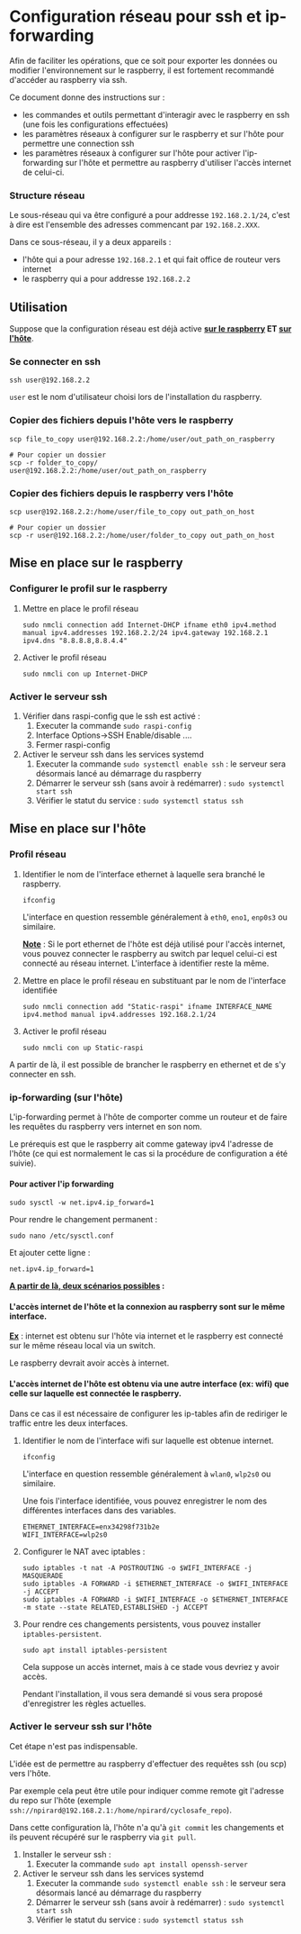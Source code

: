 # Configuration réseau pour ssh et ip-forwarding

Afin de faciliter les opérations, que ce soit pour exporter les données ou modifier l'environnement sur le raspberry, il est fortement recommandé d'accéder au raspberry via ssh.

Ce document donne des instructions sur :
- les commandes et outils permettant d'interagir avec le raspberry en ssh (une fois les configurations effectuées)
- les paramètres réseaux à configurer sur le raspberry et sur l'hôte pour permettre une connection ssh
- les paramètres réseaux à configurer sur l'hôte pour activer l'ip-forwarding sur l'hôte et permettre au raspberry d'utiliser l'accès internet de celui-ci.

### Structure réseau

Le sous-réseau qui va être configuré a pour addresse `192.168.2.1/24`, c'est à dire est l'ensemble des adresses commencant par `192.168.2.XXX`.

Dans ce sous-réseau, il y a deux appareils :
- l'hôte qui a pour adresse `192.168.2.1` et qui fait office de routeur vers internet
- le raspberry qui a pour addresse `192.168.2.2`

## Utilisation

Suppose que la configuration réseau est déjà active **[sur le raspberry](#mise-en-place-sur-le-raspberry) ET [sur l'hôte](#mise-en-place-sur-lhôte)**.

### Se connecter en ssh

~~~
ssh user@192.168.2.2
~~~

`user` est le nom d'utilisateur choisi lors de l'installation du raspberry.

### Copier des fichiers depuis l'hôte vers le raspberry

~~~
scp file_to_copy user@192.168.2.2:/home/user/out_path_on_raspberry

# Pour copier un dossier
scp -r folder_to_copy/ user@192.168.2.2:/home/user/out_path_on_raspberry
~~~

### Copier des fichiers depuis le raspberry vers l'hôte

~~~
scp user@192.168.2.2:/home/user/file_to_copy out_path_on_host

# Pour copier un dossier
scp -r user@192.168.2.2:/home/user/folder_to_copy out_path_on_host
~~~

## Mise en place sur le raspberry

### Configurer le profil sur le raspberry

1. Mettre en place le profil réseau
   ~~~
   sudo nmcli connection add Internet-DHCP ifname eth0 ipv4.method manual ipv4.addresses 192.168.2.2/24 ipv4.gateway 192.168.2.1 ipv4.dns "8.8.8.8,8.8.4.4"
   ~~~
2. Activer le profil réseau
   ~~~
   sudo nmcli con up Internet-DHCP
   ~~~


### Activer le serveur ssh

1. Vérifier dans raspi-config que le ssh est activé :
   1. Executer la commande `sudo raspi-config`
   2. Interface Options->SSH Enable/disable ....
   3. Fermer raspi-config
2. Activer le serveur ssh dans les services systemd
   1. Executer la commande `sudo systemctl enable ssh` : le serveur sera désormais lancé au démarrage du raspberry
   2. Démarrer le serveur ssh (sans avoir à redémarrer) : `sudo systemctl start ssh`
   3. Vérifier le statut du service : `sudo systemctl status ssh`

## Mise en place sur l'hôte

### Profil réseau

1. Identifier le nom de l'interface ethernet à laquelle sera branché le raspberry.
   ~~~
   ifconfig
   ~~~
   L'interface en question ressemble généralement à `eth0`, `eno1`, `enp0s3` ou similaire.

   <ins>**Note**</ins> : Si le port ethernet de l'hôte est déjà utilisé pour l'accès internet, vous pouvez connecter le raspberry au switch par lequel celui-ci est connecté au réseau internet. L'interface à identifier reste la même.
2. Mettre en place le profil réseau en substituant par le nom de l'interface identifiée
   ~~~
   sudo nmcli connection add "Static-raspi" ifname INTERFACE_NAME ipv4.method manual ipv4.addresses 192.168.2.1/24
   ~~~
3. Activer le profil réseau
   ~~~
   sudo nmcli con up Static-raspi
   ~~~

A partir de là, il est possible de brancher le raspberry en ethernet et de s'y connecter en ssh.

### ip-forwarding (sur l'hôte)

L'ip-forwarding permet à l'hôte de comporter comme un routeur et de faire les requêtes du raspberry vers internet en son nom.

Le prérequis est que le raspberry ait comme gateway ipv4 l'adresse de l'hôte (ce qui est normalement le cas si la procédure de configuration a été suivie).

#### Pour activer l'ip forwarding
   ~~~
   sudo sysctl -w net.ipv4.ip_forward=1
   ~~~
   Pour rendre le changement permanent :
   ~~~
   sudo nano /etc/sysctl.conf
   ~~~
   Et ajouter cette ligne :
   ~~~
   net.ipv4.ip_forward=1
   ~~~

<ins>**A partir de là, deux scénarios possibles</ins> :**

#### L'accès internet de l'hôte et la connexion au raspberry sont sur le même interface.

<ins>**Ex</ins>** : internet est obtenu sur l'hôte via internet et le raspberry est connecté sur le même réseau local via un switch.

Le raspberry devrait avoir accès à internet.

#### L'accès internet de l'hôte est obtenu via une autre interface (**ex**: wifi) que celle sur laquelle est connectée le raspberry.

Dans ce cas il est nécessaire de configurer les ip-tables afin de rediriger le traffic entre les deux interfaces.
1. Identifier le nom de l'interface wifi sur laquelle est obtenue internet.
   ~~~
   ifconfig
   ~~~
   L'interface en question ressemble généralement à `wlan0`, `wlp2s0` ou similaire.
   
   Une fois l'interface identifiée, vous pouvez enregistrer le nom des différentes interfaces dans des variables.
   ~~~
   ETHERNET_INTERFACE=enx34298f731b2e
   WIFI_INTERFACE=wlp2s0
   ~~~
2. Configurer le NAT avec iptables :
   ~~~
   sudo iptables -t nat -A POSTROUTING -o $WIFI_INTERFACE -j MASQUERADE
   sudo iptables -A FORWARD -i $ETHERNET_INTERFACE -o $WIFI_INTERFACE -j ACCEPT
   sudo iptables -A FORWARD -i $WIFI_INTERFACE -o $ETHERNET_INTERFACE -m state --state RELATED,ESTABLISHED -j ACCEPT
   ~~~
3. Pour rendre ces changements persistents, vous pouvez installer `iptables-persistent`.
   ~~~
   sudo apt install iptables-persistent
   ~~~
   Cela suppose un accès internet, mais à ce stade vous devriez y avoir accès.

   Pendant l'installation, il vous sera demandé si vous sera proposé d'enregistrer les règles actuelles.
### Activer le serveur ssh sur l'hôte

Cet étape n'est pas indispensable.

L'idée est de permettre au raspberry d'effectuer des requêtes ssh (ou scp) vers l'hôte.

Par exemple cela peut être utile pour indiquer comme remote git l'adresse du repo sur l'hôte (exemple `ssh://npirard@192.168.2.1:/home/npirard/cyclosafe_repo`).

Dans cette configuration là, l'hôte n'a qu'à ```git commit``` les changements et ils peuvent récupéré sur le raspberry via ```git pull```.

1. Installer le serveur ssh :
   1. Executer la commande `sudo apt install openssh-server`
2. Activer le serveur ssh dans les services systemd
   1. Executer la commande `sudo systemctl enable ssh` : le serveur sera désormais lancé au démarrage du raspberry
   2. Démarrer le serveur ssh (sans avoir à redémarrer) : `sudo systemctl start ssh`
   3. Vérifier le statut du service : `sudo systemctl status ssh`

